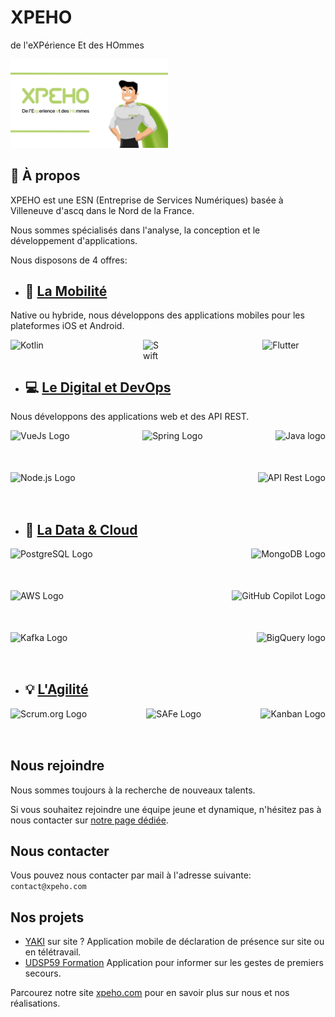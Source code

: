 # XPEHO

de l'eXPérience Et des HOmmes

<img src="https://github.com/XPEHO/.github/blob/main/profile/images/banner.png?raw=true" width="50%" />

## 📝 À propos

XPEHO est une ESN (Entreprise de Services Numériques) basée à Villeneuve d'ascq dans le Nord de la France.

Nous sommes spécialisés dans l'analyse, la conception et le développement d'applications.

Nous disposons de 4 offres:

* 📱 [La Mobilité](https://xpeho.com/#expertise)
    -
Native ou hybride, nous développons des applications mobiles pour les plateformes iOS et Android.

<div style="display:flex;width:100%;justify-content:space-between;">

<img src="https://kotlinlang.org/docs/images/kotlin-logo.png" alt="Kotlin" height="25" />

<img src="https://developer.apple.com/assets/elements/icons/swiftui/swiftui-96x96_2x.png" alt="Swiftui" height="32" width="32"/>

<img src="https://storage.googleapis.com/cms-storage-bucket/847ae81f5430402216fd.svg" alt="Flutter" width="20%">

</div>

* 💻 [Le Digital et DevOps](https://xpeho.com/#expertise)
    -
Nous développons des applications web et des API REST.

<div style="display:flex;width:100%;justify-content:space-between;">

<img src="https://vuejs.org/images/logo.png" alt="VueJs Logo" height="50" />

<img src="https://spring.io/img/spring-2.svg" alt="Spring Logo" height="50" />

<img src="https://upload.wikimedia.org/wikipedia/en/thumb/3/30/Java_programming_language_logo.svg/131px-Java_programming_language_logo.svg.png" alt="Java logo" height="50" />

</div>
<br/>
<div style="display:flex;width:100%;justify-content:space-between;">

<img src="https://upload.wikimedia.org/wikipedia/commons/thumb/d/d9/Node.js_logo.svg/2560px-Node.js_logo.svg.png" alt="Node.js Logo" height="50" />

<img src="https://miro.medium.com/v2/resize:fit:1200/1*J3G3akaMpUOLegw0p0qthA.png" alt="API Rest Logo" height="50" />


</div>

* 📄 [La Data & Cloud](https://xpeho.com/#expertise)
    -

<div style="display:flex;width:100%;justify-content:space-between;">

<img src="https://upload.wikimedia.org/wikipedia/commons/thumb/2/29/Postgresql_elephant.svg/1200px-Postgresql_elephant.svg.png" alt="PostgreSQL Logo" height="50" />

<img src="https://webassets.mongodb.com/_com_assets/cms/mongodb_logo1-76twgcu2dm.png" alt="MongoDB Logo" height="50" />

</div>
<br/>
<div style="display:flex;width:100%;justify-content:space-between;">

<img src="https://upload.wikimedia.org/wikipedia/commons/thumb/9/93/Amazon_Web_Services_Logo.svg/1200px-Amazon_Web_Services_Logo.svg.png" alt="AWS Logo" height="50" />

<img src="https://upload.wikimedia.org/wikipedia/fr/thumb/6/61/Google_Cloud_Logo.svg/2560px-Google_Cloud_Logo.svg.png" alt="GitHub Copilot Logo" height="50" />

</div>
<br/>
<div style="display:flex;width:100%;justify-content:space-between;">

<img src="https://upload.wikimedia.org/wikipedia/commons/thumb/0/05/Apache_kafka.svg/1200px-Apache_kafka.svg.png" alt="Kafka Logo" height="50" />

<img src="https://cdn.icon-icons.com/icons2/2699/PNG/512/google_bigquery_logo_icon_168151.png" alt="BigQuery logo" height="50" />

</div>

* 💡 [L'Agilité](https://xpeho.com/#expertise)
    -

<div style="display:flex;width:100%;justify-content:space-between;">

<img src="https://miro.medium.com/v2/resize:fit:400/0*KpzqUReoWU_DEwb5.png" alt="Scrum.org Logo" height="50" />

<img src="https://www.tuleap.org/wp-content/uploads/2020/07/SAFe_Logo-1024x430.png" alt="SAFe Logo" height="50" />

<img src="https://m42marketplacemediathek.blob.core.windows.net/labtagon-gmbh-pub/2018/07/SDKanban-Productlogo-1024x1024.png" alt="Kanban Logo" height="50" />

</div>

## Nous rejoindre

Nous sommes toujours à la recherche de nouveaux talents.

Si vous souhaitez rejoindre une équipe jeune et dynamique, n'hésitez pas à nous contacter sur [notre page dédiée](https://xpeho.com/#secProcess).

## Nous contacter

Vous pouvez nous contacter par mail à l'adresse suivante: `contact@xpeho.com`

## Nos projets

* [YAKI](https://github.com/XPEHO/YAKI) sur site ? Application mobile de déclaration de présence sur site ou en télétravail.
* [UDSP59 Formation](https://github.com/XPEHO/UDSP59) Application pour informer sur les gestes de premiers secours.

Parcourez notre site [xpeho.com](https://xpeho.com) pour en savoir plus sur nous et nos réalisations.